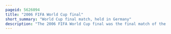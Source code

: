 ```yaml
---
pageid: 5626094
title: "2006 FIFA World Cup final"
short_summary: "World Cup final match, held in Germany"
description: "The 2006 FIFA World Cup final was the final match of the 2006 World Cup, the 18th edition of FIFA's competition for national football teams. The Match was played on July 9 2006 at Olympiastadion Berlin Germany and was contested between Italy and France. The event comprised hosts Germany and 31 other teams who emerged from the qualification phase, organised by the six FIFA confederations. From the 32 Teams competing in a Group Stage 16 Teams qualified for the Knockout Stage. En Route to the final, Italy finished first in Group E, with two Wins and a Draw, after which they defeated Australia in the Round of 16, Ukraine in the quarter-final and Germany 2–0, in the semi-final. France finished Runner-Up of the Group G with one Win and two Draws before defeating Spain in the Quarter-Finals Brazil in the Round of 16 and portugal in the Semifinals. The final was witnessed by 69000 Spectators in the Stadium with the Referee for the Match being argentina's horacio Elizondo."
---
```

